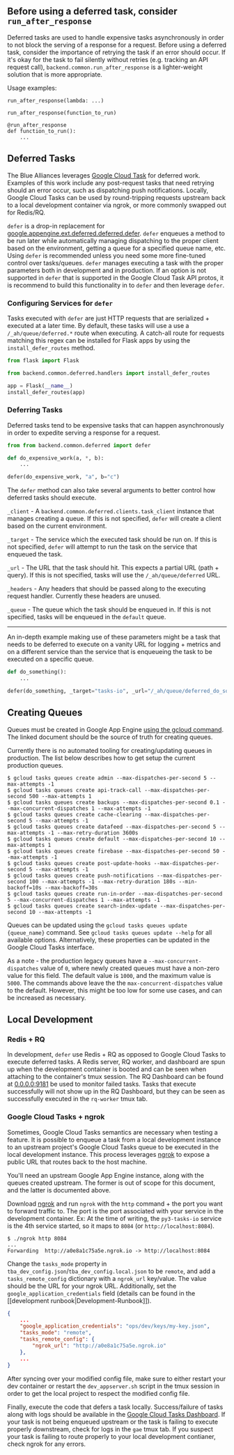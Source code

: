 ## Before using a deferred task, consider `run_after_response`

Deferred tasks are used to handle expensive tasks asynchronously in order to not block the serving of a response for a request. Before using a deferred task, consider the importance of retrying the task if an error should occur. If it's okay for the task to fail silently without retries (e.g. tracking an API request call), `backend.common.run_after_response` is a lighter-weight solution that is more appropriate.

Usage examples:

```
run_after_response(lambda: ...)
```

```
run_after_response(function_to_run)
```

```
@run_after_response
def function_to_run():
    ...
```

## Deferred Tasks

The Blue Alliances leverages [Google Cloud Task](https://cloud.google.com/tasks/docs/dual-overview) for deferred work. Examples of this work include any post-request tasks that need retrying should an error occur, such as dispatching push notifications. Locally, Google Cloud Tasks can be used by round-tripping requests upstream back to a local development container via ngrok, or more commonly swapped out for Redis/RQ.

`defer` is a drop-in replacement for [google.appengine.ext.deferred.deferred.defer](https://cloud.google.com/appengine/docs/standard/python/refdocs/google.appengine.ext.deferred.deferred). `defer` enqueues a method to be run later while automatically managing dispatching to the proper client based on the environment, getting a queue for a specified queue name, etc. Using `defer` is recommended unless you need some more fine-tuned control over tasks/queues. `defer` manages executing a task with the proper parameters both in development and in production. If an option is not supported in `defer` that is supported in the Google Cloud Task API protos, it is recommend to build this functionality in to `defer` and then leverage `defer`.

### Configuring Services for `defer`

Tasks executed with `defer` are just HTTP requests that are serialized + executed at a later time. By default, these tasks will use a use a `/_ah/queue/deferred.*` route when executing. A catch-all route for requests matching this regex can be installed for Flask apps by using the `install_defer_routes` method.

```python
from flask import Flask

from backend.common.deferred.handlers import install_defer_routes

app = Flask(__name__)
install_defer_routes(app)
```

### Deferring Tasks

Deferred tasks tend to be expensive tasks that can happen asynchronously in order to expedite serving a response for a request.

```python
from from backend.common.deferred import defer

def do_expensive_work(a, *, b):
    ...

defer(do_expensive_work, "a", b="c")
```

The `defer` method can also take several arguments to better control how deferred tasks should execute.

`_client` - A `backend.common.deferred.clients.task_client` instance that manages creating a queue. If this is not specified, `defer` will create a client based on the current environment.

`_target` - The service which the executed task should be run on. If this is not specified, `defer` will attempt to run the task on the service that enqueued the task.

`_url` - The URL that the task should hit. This expects a partial URL (path + query). If this is not specified, tasks will use the `/_ah/queue/deferred` URL.

`_headers` - Any headers that should be passed along to the executing request handler. Currently these headers are unused.

`_queue` - The queue which the task should be enqueued in. If this is not specified, tasks will be enqueued in the `default` queue.

---

An in-depth example making use of these parameters might be a task that needs to be deferred to execute on a vanity URL for logging + metrics and on a different service than the service that is enqueueing the task to be executed on a specific queue.

```python
def do_something():
    ...

defer(do_something, _target="tasks-io", _url="/_ah/queue/deferred_do_something", _queue="do-something-queue")
```

## Creating Queues

Queues must be created in Google App Engine [using the gcloud command](https://cloud.google.com/tasks/docs/creating-queues). The linked document should be the source of truth for creating queues.

Currently there is no automated tooling for creating/updating queues in production. The list below describes how to get setup the current production queues.

```shell
$ gcloud tasks queues create admin --max-dispatches-per-second 5 --max-attempts -1
$ gcloud tasks queues create api-track-call --max-dispatches-per-second 500 --max-attempts 1
$ gcloud tasks queues create backups --max-dispatches-per-second 0.1 --max-concurrent-dispatches 1 --max-attempts -1
$ gcloud tasks queues create cache-clearing --max-dispatches-per-second 5 --max-attempts -1
$ gcloud tasks queues create datafeed --max-dispatches-per-second 5 --max-attempts -1 --max-retry-duration 3600s
$ gcloud tasks queues create default --max-dispatches-per-second 10 --max-attempts 1
$ gcloud tasks queues create firebase --max-dispatches-per-second 50 --max-attempts -1
$ gcloud tasks queues create post-update-hooks --max-dispatches-per-second 5 --max-attempts -1
$ gcloud tasks queues create push-notifications --max-dispatches-per-second 100 --max-attempts -1 --max-retry-duration 180s --min-backoff=10s --max-backoff=30s
$ gcloud tasks queues create run-in-order --max-dispatches-per-second 5 --max-concurrent-dispatches 1 --max-attempts -1
$ gcloud tasks queues create search-index-update --max-dispatches-per-second 10 --max-attempts -1
```

Queues can be updated using the `gcloud tasks queues update {queue_name}` command. See `gcloud tasks queues update --help` for all available options. Alternatively, these properties can be updated in the Google Cloud Tasks interface.

As a note - the production legacy queues have a `--max-concurrent-dispatches` value of `0`, where newly created queues must have a non-zero value for this field. The default value is `1000`, and the maximum value is `5000`. The commands above leave the the `max-concurrent-dispatches` value to the default. However, this might be too low for some use cases, and can be increased as necessary.

## Local Development

### Redis + RQ

In development, `defer` use Redis + RQ as opposed to Google Cloud Tasks to execute deferred tasks. A Redis server, RQ worker, and dashboard are spun up when the development container is booted and can be seen when attaching to the container's tmux session. The RQ Dashboard can be found at [0.0.0.0:9181](http://0.0.0.0:9181/) be used to monitor failed tasks. Tasks that execute successfully will not show up in the RQ Dashboard, but they can be seen as successfully executed in the `rq-worker` tmux tab.

### Google Cloud Tasks + ngrok

Sometimes, Google Cloud Tasks semantics are necessary when testing a feature. It is possible to enqueue a task from a local development instance to an upstream project's Google Cloud Tasks queue to be executed in the local development instance. This process leverages [ngrok](https://ngrok.com/) to expose a public URL that routes back to the host machine.

You'll need an upstream Google App Engine instance, along with the queues created upstream. The former is out of scope for this document, and the latter is documented above.

Download [ngrok](https://ngrok.com/) and run `ngrok` with the `http` command + the port you want to forward traffic to. The port is the port associated with your service in the development container. Ex: At the time of writing, the `py3-tasks-io` service is the 4th service started, so it maps to `8084` (or `http://localhost:8084`).

```shell
$ ./ngrok http 8084
...
Forwarding  http://a0e8a1c75a5e.ngrok.io -> http://localhost:8084
```

Change the `tasks_mode` property in `tba_dev_config.json`/`tba_dev_config.local.json` to be `remote`, and add a `tasks_remote_config` dictionary with a `ngrok_url` key/value. The value should be the URL for your ngrok URL. Additionally, set the `google_application_credentials` field (details can be found in the [[development runbook|Development-Runbook]]).

```json
{
    ...
    "google_application_credentials": "ops/dev/keys/my-key.json",
    "tasks_mode": "remote",
    "tasks_remote_config": {
        "ngrok_url": "http://a0e8a1c75a5e.ngrok.io"
    },
    ...
}
```

After syncing over your modified config file, make sure to either restart your dev container or restart the `dev_appserver.sh` script in the tmux session in order to get the local project to respect the modified config file.

Finally, execute the code that defers a task locally. Success/failure of tasks along with logs should be available in the [Google Cloud Tasks Dashboard](https://console.cloud.google.com/cloudtasks). If your task is not being enqueued upstream or the task is failing to execute properly downstream, check for logs in the `gae` tmux tab. If you suspect your task is failing to route properly to your local development contianer, check ngrok for any errors.
